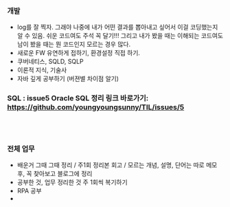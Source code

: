 ### 개발
- log를 잘 찍자. 그래야 나중에 내가 어떤 결과를 뽑아내고 싶어서 이걸 코딩했는지 알 수 있음. 쉬운 코드여도 주석 꼭 달기!!! 그리고 내가 봤을 때는 이해되는 코드여도 남이 봤을 때는 뭔 코드인지 모르는 경우 많다.
- 새로운 FW 유연하게 접하기, 환경설정 직접 하기.
- 쿠버네티스, SQLD, SQLP
- 이론적 지식, 기술사
- 자바 깊게 공부하기 (버젼별 차이점 알기)


### SQL : issue5 Oracle SQL 정리 링크 바로가기: https://github.com/youngyoungsunny/TIL/issues/5

<br/><br/>

### 전체 업무
- 배운거 그때 그때 정리 / 주1회 정리본 회고 / 모르는 개념, 설명, 단어는 따로 메모 후, 꼭 찾아보고 블로그에 정리
- 공부한 것, 업무 정리한 것 주 1회씩 복기하기
- RPA 공부
- 
<br/><br/>

#
